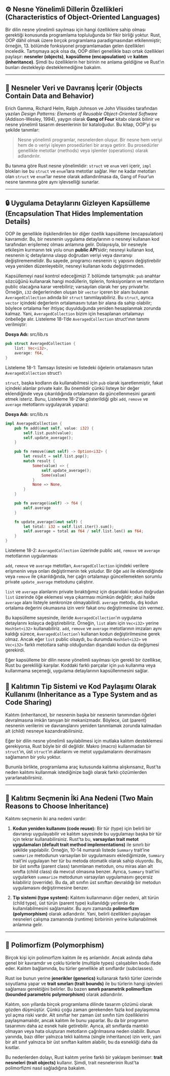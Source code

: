 ## ⚙️ Nesne Yönelimli Dillerin Özellikleri (Characteristics of Object-Oriented Languages)

Bir dilin nesne yönelimli sayılması için hangi özelliklere sahip olması gerektiği konusunda programlama topluluğunda bir fikir birliği yoktur. Rust, OOP dâhil olmak üzere birçok programlama paradigmasından etkilenmiştir; örneğin, 13. bölümde fonksiyonel programlamadan gelen özellikleri inceledik. Tartışmaya açık olsa da, OOP dilleri genellikle bazı ortak özellikleri paylaşır: **nesneler (objects)**, **kapsülleme (encapsulation)** ve **kalıtım (inheritance)**. Şimdi bu özelliklerin her birinin ne anlama geldiğine ve Rust’ın bunları destekleyip desteklemediğine bakalım.

---

## 🧩 Nesneler Veri ve Davranış İçerir (Objects Contain Data and Behavior)

Erich Gamma, Richard Helm, Ralph Johnson ve John Vlissides tarafından yazılan *Design Patterns: Elements of Reusable Object-Oriented Software* (Addison-Wesley, 1994), yaygın olarak **Gang of Four** kitabı olarak bilinir ve nesne yönelimli tasarım desenlerinin bir kataloğudur. Bu kitap, OOP’yi şu şekilde tanımlar:

> Nesne yönelimli programlar, nesnelerden oluşur. Bir nesne hem veriyi hem de o veriyi işleyen prosedürleri bir araya getirir. Bu prosedürler genellikle metotlar (methods) veya işlemler (operations) olarak adlandırılır.

Bu tanıma göre Rust nesne yönelimlidir: `struct` ve `enum` veri içerir, `impl` blokları ise bu `struct` ve `enum`’lara metotlar sağlar. Her ne kadar metotları olan `struct` ve `enum`’lar nesne olarak adlandırılmasa da, Gang of Four’un nesne tanımına göre aynı işlevselliği sunarlar.

---

## 🔒 Uygulama Detaylarını Gizleyen Kapsülleme (Encapsulation That Hides Implementation Details)

OOP ile genellikle ilişkilendirilen bir diğer özellik kapsülleme (encapsulation) kavramıdır. Bu, bir nesnenin uygulama detaylarının o nesneyi kullanan kod tarafından erişilemez olması anlamına gelir. Dolayısıyla, bir nesneyle etkileşim kurmanın tek yolu onun **public API**’sidir; nesneyi kullanan kod, nesnenin iç detaylarına ulaşıp doğrudan veriyi veya davranışı değiştirememelidir. Bu sayede, programcı nesnenin iç yapısını değiştirebilir veya yeniden düzenleyebilir, nesneyi kullanan kodu değiştirmeden.

Kapsüllemeyi nasıl kontrol edeceğimizi 7. bölümde tartışmıştık: `pub` anahtar sözcüğünü kullanarak hangi modüllerin, tiplerin, fonksiyonların ve metotların public olacağına karar verebiliriz; varsayılan olarak her şey private’tır. Örneğin, `i32` değerlerinden oluşan bir `vector` içeren bir alanı bulunan `AveragedCollection` adında bir `struct` tanımlayabiliriz. Bu `struct`, ayrıca `vector` içindeki değerlerin ortalamasını tutan bir alana da sahip olabilir; böylece ortalama her ihtiyaç duyulduğunda yeniden hesaplanmak zorunda kalmaz. Yani, `AveragedCollection` bizim için hesaplanan ortalamayı önbelleğe alır. Listeleme 18-1’de `AveragedCollection` struct’ının tanımı verilmiştir:

**Dosya Adı:** src/lib.rs

```rust
pub struct AveragedCollection {
    list: Vec<i32>,
    average: f64,
}
```

Listeleme 18-1: Tamsayı listesini ve listedeki öğelerin ortalamasını tutan `AveragedCollection` struct’ı

`struct`, başka kodların da kullanabilmesi için `pub` olarak işaretlenmiştir, fakat içindeki alanlar private kalır. Bu önemlidir çünkü listeye bir değer eklendiğinde veya çıkarıldığında ortalamanın da güncellenmesini garanti etmek isteriz. Bunu, Listeleme 18-2’de gösterildiği gibi `add`, `remove` ve `average` metotlarını uygulayarak yaparız:

**Dosya Adı:** src/lib.rs

```rust
impl AveragedCollection {
    pub fn add(&mut self, value: i32) {
        self.list.push(value);
        self.update_average();
    }

    pub fn remove(&mut self) -> Option<i32> {
        let result = self.list.pop();
        match result {
            Some(value) => {
                self.update_average();
                Some(value)
            }
            None => None,
        }
    }

    pub fn average(&self) -> f64 {
        self.average
    }

    fn update_average(&mut self) {
        let total: i32 = self.list.iter().sum();
        self.average = total as f64 / self.list.len() as f64;
    }
}
```

Listeleme 18-2: `AveragedCollection` üzerinde public `add`, `remove` ve `average` metotlarının uygulanması

`add`, `remove` ve `average` metotları, `AveragedCollection` içindeki verilere erişmenin veya onları değiştirmenin tek yoludur. Bir öğe `add` ile eklendiğinde veya `remove` ile çıkarıldığında, her çağrı ortalamayı güncellemekten sorumlu private `update_average` metodunu çalıştırır.

`list` ve `average` alanlarını private bıraktığımız için dışarıdaki kodun doğrudan `list` üzerinde öğe eklemesi veya çıkarması mümkün değildir; aksi halde `average` alanı listeyle senkronize olmayabilirdi. `average` metodu, dış kodun ortalama değerini okumasına izin verir fakat onu değiştirmesine izin vermez.

Bu kapsülleme sayesinde, ileride `AveragedCollection`’ın uygulama detaylarını kolayca değiştirebiliriz. Örneğin, `list` alanı için `Vec<i32>` yerine `HashSet<i32>` kullanabiliriz. `add`, `remove` ve `average` metotlarının imzaları aynı kaldığı sürece, `AveragedCollection`’ı kullanan kodun değiştirilmesine gerek olmaz. Ancak eğer `list` public olsaydı, bu durumda `HashSet<i32>` ve `Vec<i32>` farklı metotlara sahip olduğundan dışarıdaki kodun da değişmesi gerekirdi.

Eğer kapsülleme bir dilin nesne yönelimli sayılması için gerekli bir özellikse, Rust bu gerekliliği karşılar. Koddaki farklı parçalar için `pub` kullanma veya kullanmama seçeneği, uygulama detaylarının kapsüllenmesini sağlar.

## 🧬 Kalıtımın Tip Sistemi ve Kod Paylaşımı Olarak Kullanımı (Inheritance as a Type System and as Code Sharing)

Kalıtım (inheritance), bir nesnenin başka bir nesnenin tanımından öğeleri devralmasına imkân tanıyan bir mekanizmadır. Böylece, üst (parent) nesnenin verilerini ve davranışlarını yeniden tanımlamak zorunda kalmadan alt (child) nesneye kazandırabilirsiniz.

Eğer bir dilin nesne yönelimli sayılabilmesi için mutlaka kalıtım desteklemesi gerekiyorsa, Rust böyle bir dil değildir. Makro (macro) kullanmadan bir `struct`’ın, üst `struct`’ın alanlarını ve metot uygulamalarını devralmasını sağlamanın bir yolu yoktur.

Bununla birlikte, programlama araç kutusunda kalıtıma alışkınsanız, Rust’ta neden kalıtımı kullanmak istediğinize bağlı olarak farklı çözümlerden yararlanabilirsiniz.

---

## 🔄 Kalıtımı Seçmenin İki Ana Nedeni (Two Main Reasons to Choose Inheritance)

Kalıtımı seçmenin iki ana nedeni vardır:

1. **Kodun yeniden kullanımı (code reuse):**
   Bir tür (type) için belirli bir davranışı uygulayabilir ve kalıtım sayesinde bu uygulamayı başka bir tür için tekrar kullanabilirsiniz.
   Rust’ta bu, **varsayılan trait metot uygulamaları (default trait method implementations)** ile sınırlı bir şekilde yapılabilir. Örneğin, 10-14 numaralı listede `Summary` trait’ine `summarize` metodunun varsayılan bir uygulamasını eklediğimizde, `Summary` trait’ini uygulayan her tür bu metoda otomatik olarak sahip oluyordu. Bu, bir üst sınıfta (parent class) tanımlanan metodun, onu miras alan alt sınıfta (child class) da mevcut olmasına benzer. Ayrıca, `Summary` trait’ini uygularken `summarize` metodunun varsayılan uygulamasını geçersiz kılabiliriz (override). Bu da, alt sınıfın üst sınıftan devraldığı bir metodun uygulamasını değiştirmesine benzer.

2. **Tip sistemi (type system):**
   Kalıtımı kullanmanın diğer nedeni, alt türün (child type), üst türün (parent type) kullanıldığı yerlerde de kullanılabilmesini sağlamaktır. Bu aynı zamanda **polimorfizm (polymorphism)** olarak adlandırılır. Yani, belirli özellikleri paylaşan nesneleri çalışma zamanında (runtime) birbirinin yerine kullanabilmek anlamına gelir.

---

## 🔀 Polimorfizm (Polymorphism)

Birçok kişi için polimorfizm kalıtım ile eş anlamlıdır. Ancak aslında daha genel bir kavramdır ve çoklu türlerle (multiple types) çalışabilen kodu ifade eder. Kalıtım bağlamında, bu türler genellikle alt sınıflardır (subclasses).

Rust ise bunun yerine **jenerikler (generics)** kullanarak farklı türler üzerinde soyutlama yapar ve **trait sınırları (trait bounds)** ile bu türlerin hangi işlevleri sağlaması gerektiğini belirler. Bu bazen **sınırlı parametrik polimorfizm (bounded parametric polymorphism)** olarak adlandırılır.

Kalıtım, son yıllarda birçok programlama dilinde tasarım çözümü olarak gözden düşmüştür. Çünkü çoğu zaman gerekenden fazla kod paylaşımına yol açma riski vardır. Alt sınıflar her zaman üst sınıfın tüm özelliklerini paylaşmamalıdır, ancak kalıtım ile bunu yaparlar. Bu da bir programın tasarımını daha az esnek hale getirebilir. Ayrıca, alt sınıflarda mantıklı olmayan veya hata oluşturan metotların çağrılmasına neden olabilir. Bunun yanında, bazı diller yalnızca tekli kalıtıma (single inheritance) izin verir, yani bir alt sınıf yalnızca bir üst sınıftan kalıtım alabilir, bu da esnekliği daha da kısıtlar.

Bu nedenlerden dolayı, Rust kalıtım yerine farklı bir yaklaşım benimser: **trait nesneleri (trait objects)** kullanır. Şimdi, trait nesnelerinin Rust’ta polimorfizmi nasıl sağladığına bakalım.
